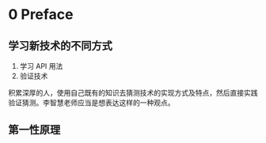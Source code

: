 # 0 Preface
## 学习新技术的不同方式

1. 学习 API 用法
2. 验证技术

积累深厚的人，使用自己既有的知识去猜测技术的实现方式及特点，然后直接实践验证猜测。李智慧老师应当是想表达这样的一种观点。

## 第一性原理
